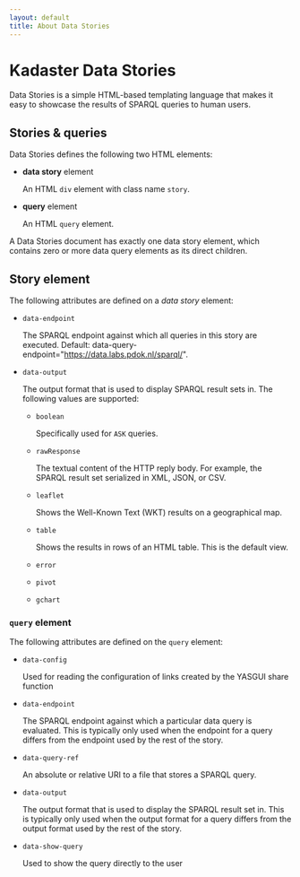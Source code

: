 ```yaml
---
layout: default
title: About Data Stories
---
```


# Kadaster Data Stories

Data Stories is a simple HTML-based templating language that makes it
easy to showcase the results of SPARQL queries to human users.

## Stories & queries

Data Stories defines the following two HTML elements:

  * **data story** element

    An HTML `div` element with class name `story`.
  * **query** element

    An HTML `query` element.

A Data Stories document has exactly one data story element, which
contains zero or more data query elements as its direct children.

## Story element

The following attributes are defined on a *data story* element:

  * `data-endpoint`

    The SPARQL endpoint against which all queries in this story are
    executed. Default: data-query-endpoint="https://data.labs.pdok.nl/sparql/".
  * `data-output`

    The output format that is used to display SPARQL result sets in.
    The following values are supported:
    * `boolean`

      Specifically used for `ASK` queries.
    * `rawResponse`

      The textual content of the HTTP reply body.  For example, the
      SPARQL result set serialized in XML, JSON, or CSV.
    * `leaflet`

      Shows the Well-Known Text (WKT) results on a geographical map.
    * `table`

      Shows the results in rows of an HTML table.  This is the default
      view.
    * `error`

    * `pivot`

    * `gchart`

### `query` element

The following attributes are defined on the `query` element:

  * `data-config`

    Used for reading the configuration of links created by the YASGUI share function
  * `data-endpoint`

    The SPARQL endpoint against which a particular data query is
    evaluated.  This is typically only used when the endpoint for a
    query differs from the endpoint used by the rest of the story.
  * `data-query-ref`

    An absolute or relative URI to a file that stores a SPARQL query.
  * `data-output`

    The output format that is used to display the SPARQL result set
    in.  This is typically only used when the output format for a
    query differs from the output format used by the rest of the story.
  * `data-show-query`

    Used to show the query directly to the user

